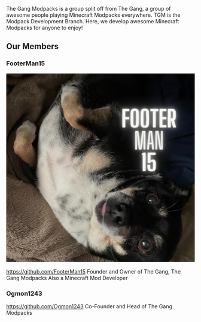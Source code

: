The Gang Modpacks is a group split off from The Gang, a group of awesome people playing Minecraft Modpacks everywhere. TGM is the Modpack Development Branch. Here, we develop awesome Minecraft Modpacks for anyone to enjoy! 

## Our Members

### FooterMan15
![](profile/FM15-May.png)

https://github.com/FooterMan15
Founder and Owner of The Gang, The Gang Modpacks
Also a Minecraft Mod Developer

### Ogmon1243
https://github.com/Ogmon1243
Co-Founder and Head of The Gang Modpacks
